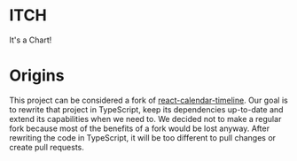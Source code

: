 # ITCH
It's a Chart!

# Origins
This project can be considered a fork of [react-calendar-timeline](https://github.com/namespace-ee/react-calendar-timeline). Our goal is to rewrite that project in TypeScript, keep its dependencies up-to-date and extend its capabilities when we need to. We decided not to make a regular fork because most of the benefits of a fork would be lost anyway. After rewriting the code in TypeScript, it will be too different to pull changes or create pull requests.
